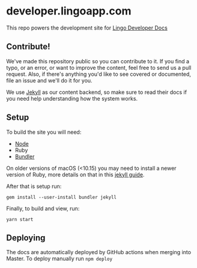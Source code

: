# developer.lingoapp.com

This repo powers the development site for [Lingo Developer Docs](http://developer.lingoapp.com)

## Contribute!

We've made this repository public so you can contribute to it. If you find a typo, or an error, or want to improve the content, feel free to send us a pull request. Also, if there's anything you'd like to see covered or documented, file an issue and we'll do it for you.

We use [Jekyll](http://jekyllrb.com) as our content backend, so make sure to read their docs if you need help understanding how the system works.

## Setup

To build the site you will need:

- [Node](https://nodejs.org/en/)
- Ruby
- [Bundler](http://bundler.io)

On older versions of macOS (<10.15) you may need to install a newer version of Ruby, more details on that in this [jekyll guide](https://jekyllrb.com/docs/installation/macos/#set-up-ruby).

After that is setup run:

```
gem install --user-install bundler jekyll
```

Finally, to build and view, run:

```
yarn start
```

## Deploying

The docs are automatically deployed by GitHub actions when merging into Master. To deploy manually run `npm deploy`
